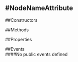 #NodeNameAttribute
---
##Constructors 


##Methods  







##Properties  



##Events  
####No public events defined

